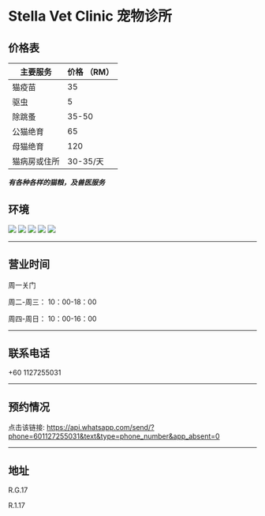 # Stella Vet Clinic 宠物诊所

## 价格表

| **主要服务** | **价格 （RM）** |
| ------------ | --------------- |
| 猫疫苗       | 35              |
| 驱虫         | 5               |
| 除跳蚤       | 35-50           |
| 公猫绝育     | 65              |
| 母猫绝育     | 120             |
| 猫病房或住所 | 30-35/天        |

**_有各种各样的猫粮，及兽医服务_**

## 环境

<div class="image-slide">
<img src="https://img.xmummap.com/G_stellaclinic_surd1.webp" />
<img src="https://img.xmummap.com/G_stellaclinic_surd2.webp" />
<img src="https://img.xmummap.com/G_stellaclinic_surd3.webp" />
<img src="https://img.xmummap.com/G_stellaclinic_surd4.webp" />
<img src="https://img.xmummap.com/G_stellaclinic_surd5.webp" />
</div>

---

## 营业时间

周一关门

周二-周三： 10：00-18：00

周四-周日： 10：00-16：00

---

## 联系电话

+60 1127255031

---

## 预约情况

点击该链接: https://api.whatsapp.com/send/?phone=601127255031&text&type=phone_number&app_absent=0

---

## 地址

R.G.17

R.1.17
